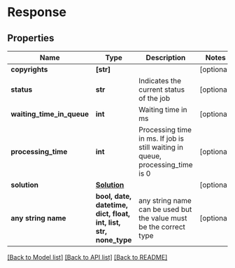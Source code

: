 # Response


## Properties
Name | Type | Description | Notes
------------ | ------------- | ------------- | -------------
**copyrights** | **[str]** |  | [optional] 
**status** | **str** | Indicates the current status of the job | [optional] 
**waiting_time_in_queue** | **int** | Waiting time in ms | [optional] 
**processing_time** | **int** | Processing time in ms. If job is still waiting in queue, processing_time is 0 | [optional] 
**solution** | [**Solution**](Solution.md) |  | [optional] 
**any string name** | **bool, date, datetime, dict, float, int, list, str, none_type** | any string name can be used but the value must be the correct type | [optional]

[[Back to Model list]](../README.md#documentation-for-models) [[Back to API list]](../README.md#documentation-for-api-endpoints) [[Back to README]](../README.md)


